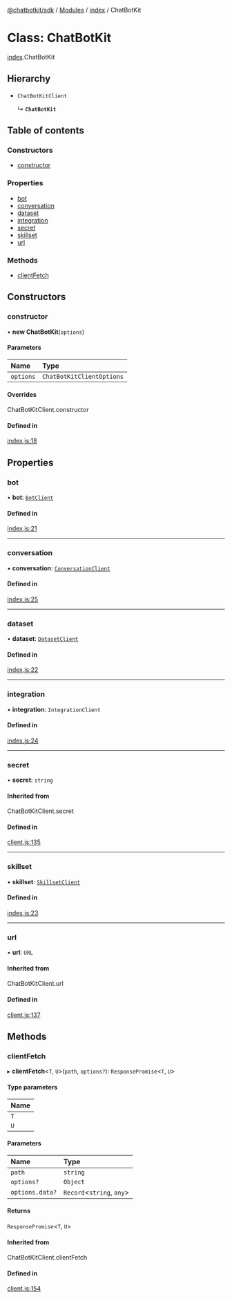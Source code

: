 [@chatbotkit/sdk](../README.md) / [Modules](../modules.md) / [index](../modules/index.md) / ChatBotKit

# Class: ChatBotKit

[index](../modules/index.md).ChatBotKit

## Hierarchy

- `ChatBotKitClient`

  ↳ **`ChatBotKit`**

## Table of contents

### Constructors

- [constructor](index.ChatBotKit.md#constructor)

### Properties

- [bot](index.ChatBotKit.md#bot)
- [conversation](index.ChatBotKit.md#conversation)
- [dataset](index.ChatBotKit.md#dataset)
- [integration](index.ChatBotKit.md#integration)
- [secret](index.ChatBotKit.md#secret)
- [skillset](index.ChatBotKit.md#skillset)
- [url](index.ChatBotKit.md#url)

### Methods

- [clientFetch](index.ChatBotKit.md#clientfetch)

## Constructors

### constructor

• **new ChatBotKit**(`options`)

#### Parameters

| Name | Type |
| :------ | :------ |
| `options` | `ChatBotKitClientOptions` |

#### Overrides

ChatBotKitClient.constructor

#### Defined in

[index.js:18](https://github.com/chatbotkit/node-sdk/blob/2ecc7b3/packages/sdk/src/index.js#L18)

## Properties

### bot

• **bot**: [`BotClient`](bot.BotClient.md)

#### Defined in

[index.js:21](https://github.com/chatbotkit/node-sdk/blob/2ecc7b3/packages/sdk/src/index.js#L21)

___

### conversation

• **conversation**: [`ConversationClient`](conversation.ConversationClient.md)

#### Defined in

[index.js:25](https://github.com/chatbotkit/node-sdk/blob/2ecc7b3/packages/sdk/src/index.js#L25)

___

### dataset

• **dataset**: [`DatasetClient`](dataset.DatasetClient.md)

#### Defined in

[index.js:22](https://github.com/chatbotkit/node-sdk/blob/2ecc7b3/packages/sdk/src/index.js#L22)

___

### integration

• **integration**: `IntegrationClient`

#### Defined in

[index.js:24](https://github.com/chatbotkit/node-sdk/blob/2ecc7b3/packages/sdk/src/index.js#L24)

___

### secret

• **secret**: `string`

#### Inherited from

ChatBotKitClient.secret

#### Defined in

[client.js:135](https://github.com/chatbotkit/node-sdk/blob/2ecc7b3/packages/sdk/src/client.js#L135)

___

### skillset

• **skillset**: [`SkillsetClient`](skillset.SkillsetClient.md)

#### Defined in

[index.js:23](https://github.com/chatbotkit/node-sdk/blob/2ecc7b3/packages/sdk/src/index.js#L23)

___

### url

• **url**: `URL`

#### Inherited from

ChatBotKitClient.url

#### Defined in

[client.js:137](https://github.com/chatbotkit/node-sdk/blob/2ecc7b3/packages/sdk/src/client.js#L137)

## Methods

### clientFetch

▸ **clientFetch**<`T`, `U`\>(`path`, `options?`): `ResponsePromise`<`T`, `U`\>

#### Type parameters

| Name |
| :------ |
| `T` |
| `U` |

#### Parameters

| Name | Type |
| :------ | :------ |
| `path` | `string` |
| `options?` | `Object` |
| `options.data?` | `Record`<`string`, `any`\> |

#### Returns

`ResponsePromise`<`T`, `U`\>

#### Inherited from

ChatBotKitClient.clientFetch

#### Defined in

[client.js:154](https://github.com/chatbotkit/node-sdk/blob/2ecc7b3/packages/sdk/src/client.js#L154)
